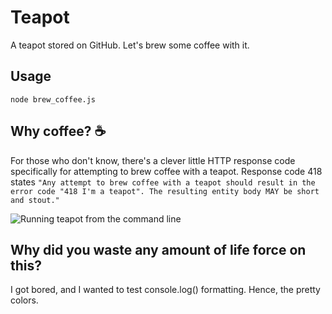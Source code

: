 # Teapot
A teapot stored on GitHub. Let's brew some coffee with it.

## Usage
`node brew_coffee.js`

## Why coffee? ☕️ 
For those who don't know, there's a clever little HTTP response code specifically for attempting to brew coffee with a teapot. Response code 418 states 
```"Any attempt to brew coffee with a teapot should result in the error code "418 I'm a teapot". The resulting entity body MAY be short and stout."```

![Running teapot from the command line](https://github.com/alexsmbaratti/teapot/raw/master/misc/teapot.png)

## Why did you waste any amount of life force on this?
I got bored, and I wanted to test console.log() formatting. Hence, the pretty colors.
